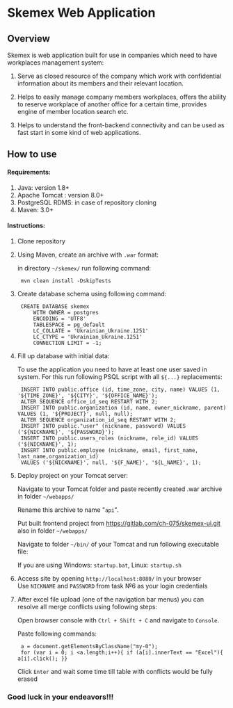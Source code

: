 # Skemex Web Application

## Overview

Skemex is web application built for use in companies which need to have workplaces management 
system:

1. Serve as closed resource of the company which work with confidential information about its
 members and their relevant location.
    
2. Helps to easily manage company members workplaces, offers the ability to reserve workplace 
of another office for a certain time, provides engine of member location search etc.
 
3. Helps to understand the front-backend connectivity and can be used as fast start in some kind 
of web applications.

## How to use

#### Requirements:

1. Java: version 1.8+
2. Apache Tomcat :  version 8.0+
3. PostgreSQL RDMS: in case of repository cloning
4. Maven: 3.0+

#### Instructions:

1. Clone repository

2. Using Maven, create an archive with `.war` format: 

    in directory `~/skemex/` run following 
command:
 
        mvn clean install -DskipTests

3. Create database schema using following command: 

        CREATE DATABASE skemex
            WITH OWNER = postgres
            ENCODING = 'UTF8'
            TABLESPACE = pg_default
            LC_COLLATE = 'Ukrainian_Ukraine.1251'
            LC_CTYPE = 'Ukrainian_Ukraine.1251'
            CONNECTION LIMIT = -1;

5. Fill up database with initial data: 
   
   To use the application you need to have at least one user saved in system.
   For this run following PSQL script with all `${...}` replacements:   
   
        INSERT INTO public.office (id, time_zone, city, name) VALUES (1, '${TIME_ZONE}', '${CITY}', '${OFFICE_NAME}');    
        ALTER SEQUENCE office_id_seq RESTART WITH 2;
        INSERT INTO public.organization (id, name, owner_nickname, parent) VALUES (1, '${PROJECT}', null, null);
        ALTER SEQUENCE organization_id_seq RESTART WITH 2;
        INSERT INTO public."user" (nickname, password) VALUES ('${NICKNAME}', '${PASSWORD}');
        INSERT INTO public.users_roles (nickname, role_id) VALUES ('${NICKNAME}', 1);
        INSERT INTO public.employee (nickname, email, first_name, last_name,organization_id) 
        VALUES ('${NICKNAME}', null, '${F_NAME}', '${L_NAME}', 1);     
       
6. Deploy project on your Tomcat server: 
    
    Navigate to your Tomcat folder and paste recently created .war archive in folder `~/webapps/`
 
    Rename this archive to name "`api`".
    
    Put built frontend project from https://gitlab.com/ch-075/skemex-ui.git also in folder `~/webapps/`
    
    Navigate to folder `~/bin/` of your Tomcat and run following executable file:
    
    If you are using Windows: `startup.bat`, Linux: `startup.sh`
    
8. Access site by opening `http://localhost:8080/` in your browser  
    Use `NICKNAME` and `PASSWORD` from task №6 as your login credentials

9. After excel file upload (one of the navigation bar menus) you can resolve all merge conflicts 
using following steps:

    Open browser console with `Ctrl + Shift + C` and navigate to `Console`.
    
    Paste following commands:
    
        a = document.getElementsByClassName("my-0");
        for (var i = 0; i <a.length;i++){ if (a[i].innerText == "Excel"){ a[i].click(); }}
    Click `Enter` and wait some time till table with conflicts would be fully erased
    
### Good luck in your endeavors!!! 
